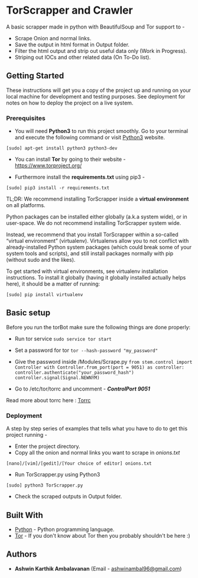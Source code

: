 # TorScrapper and Crawler
A basic scrapper made in python with BeautifulSoup and Tor support to - 

* Scrape Onion and normal links.
* Save the output in html format in Output folder.
* Filter the html output and strip out useful data only (Work in Progress).
* Striping out IOCs and other related data (On To-Do list).

## Getting Started

These instructions will get you a copy of the project up and running on your local machine for development and testing purposes. See deployment for notes on how to deploy the project on a live system.

### Prerequisites

* You will need **Python3** to run this project smoothly. Go to your terminal and execute the following command or visit [Python3](https://www.python.org/download/releases/3.0/) website.

```
[sudo] apt-get install python3 python3-dev
```

* You can install **Tor** by going to their website - https://www.torproject.org/

* Furthermore install the **requirements.txt** using pip3 - 

```
[sudo] pip3 install -r requirements.txt
```

TL;DR: We recommend installing TorScrapper inside a **virtual environment** on all platforms.

Python packages can be installed either globally (a.k.a system wide), or in user-space. We do not recommend installing TorScrapper system wide.

Instead, we recommend that you install TorScrapper within a so-called “virtual environment” (virtualenv). Virtualenvs allow you to not conflict with already-installed Python system packages (which could break some of your system tools and scripts), and still install packages normally with pip (without sudo and the likes).

To get started with virtual environments, see virtualenv installation instructions. To install it globally (having it globally installed actually helps here), it should be a matter of running:

```
[sudo] pip install virtualenv
```
## Basic setup
Before you run the torBot make sure the following things are done properly:

* Run tor service
`sudo service tor start`

* Set a password for tor
`tor --hash-password "my_password" `

* Give the password inside /Modules/Scrape.py
`from stem.control import Controller
with Controller.from_port(port = 9051) as controller:
 controller.authenticate("your_password_hash")
 controller.signal(Signal.NEWNYM)`

* Go to /etc/tor/torrc and uncomment - _**ControlPort 9051**_

Read more about torrc here : [Torrc](https://github.com/ConanKapoor/TorScrapper/blob/master/Tor.md)

### Deployment

A step by step series of examples that tells what you have to do to get this project running -

* Enter the project directory.
* Copy all the onion and normal links you want to scrape in _onions.txt_

```
[nano]/[vim]/[gedit]/[Your choice of editor] onions.txt
```

* Run TorScrapper.py using Python3

```
[sudo] python3 TorScrapper.py
```

* Check the scraped outputs in Output folder.


## Built With

* [Python](https://www.python.org/) - Python programming language.
* [Tor](https://www.torproject.org/) - If you don't know about Tor then you probably shouldn't be here :)


## Authors

* **Ashwin Karthik Ambalavanan**  (Email - ashwinambal96@gmail.com)


